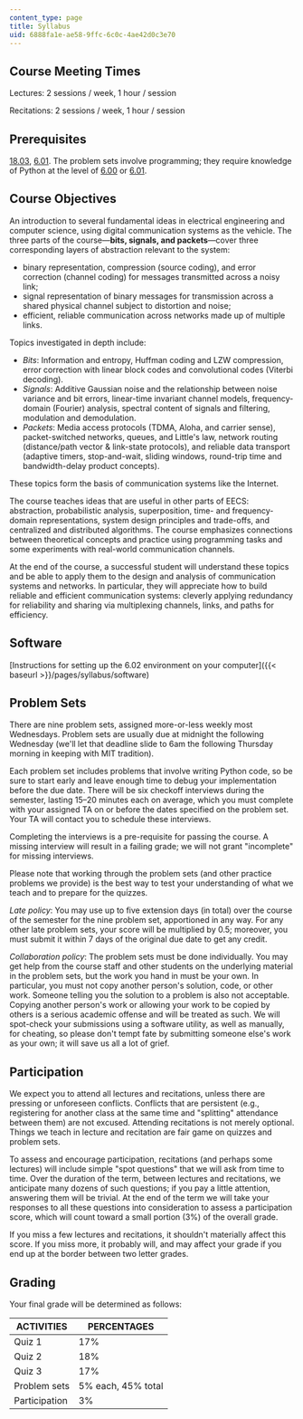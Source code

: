 ```yaml
---
content_type: page
title: Syllabus
uid: 6888fa1e-ae58-9ffc-6c0c-4ae42d0c3e70
---
```


Course Meeting Times
--------------------

Lectures: 2 sessions / week, 1 hour / session

Recitations: 2 sessions / week, 1 hour / session

Prerequisites
-------------

[18.03](/courses/18-03sc-differential-equations-fall-2011/), [6.01](/courses/6-01sc-introduction-to-electrical-engineering-and-computer-science-i-spring-2011/). The problem sets involve programming; they require knowledge of Python at the level of [6.00](/courses/6-00sc-introduction-to-computer-science-and-programming-spring-2011/) or [6.01](/courses/6-01sc-introduction-to-electrical-engineering-and-computer-science-i-spring-2011/).

Course Objectives
-----------------

An introduction to several fundamental ideas in electrical engineering and computer science, using digital communication systems as the vehicle. The three parts of the course—**bits, signals, and packets**—cover three corresponding layers of abstraction relevant to the system:

*   binary representation, compression (source coding), and error correction (channel coding) for messages transmitted across a noisy link;
*   signal representation of binary messages for transmission across a shared physical channel subject to distortion and noise;
*   efficient, reliable communication across networks made up of multiple links.

Topics investigated in depth include:

*   _Bits_: Information and entropy, Huffman coding and LZW compression, error correction with linear block codes and convolutional codes (Viterbi decoding).
*   _Signals_: Additive Gaussian noise and the relationship between noise variance and bit errors, linear-time invariant channel models, frequency-domain (Fourier) analysis, spectral content of signals and filtering, modulation and demodulation.
*   _Packets_: Media access protocols (TDMA, Aloha, and carrier sense), packet-switched networks, queues, and Little's law, network routing (distance/path vector & link-state protocols), and reliable data transport (adaptive timers, stop-and-wait, sliding windows, round-trip time and bandwidth-delay product concepts).

These topics form the basis of communication systems like the Internet.

The course teaches ideas that are useful in other parts of EECS: abstraction, probabilistic analysis, superposition, time- and frequency-domain representations, system design principles and trade-offs, and centralized and distributed algorithms. The course emphasizes connections between theoretical concepts and practice using programming tasks and some experiments with real-world communication channels.

At the end of the course, a successful student will understand these topics and be able to apply them to the design and analysis of communication systems and networks. In particular, they will appreciate how to build reliable and efficient communication systems: cleverly applying redundancy for reliability and sharing via multiplexing channels, links, and paths for efficiency.

Software
--------

[Instructions for setting up the 6.02 environment on your computer]({{< baseurl >}}/pages/syllabus/software)

Problem Sets
------------

There are nine problem sets, assigned more-or-less weekly most Wednesdays. Problem sets are usually due at midnight the following Wednesday (we'll let that deadline slide to 6am the following Thursday morning in keeping with MIT tradition).

Each problem set includes problems that involve writing Python code, so be sure to start early and leave enough time to debug your implementation before the due date. There will be six checkoff interviews during the semester, lasting 15–20 minutes each on average, which you must complete with your assigned TA on or before the dates specified on the problem set. Your TA will contact you to schedule these interviews.

Completing the interviews is a pre-requisite for passing the course. A missing interview will result in a failing grade; we will not grant "incomplete" for missing interviews.

Please note that working through the problem sets (and other practice problems we provide) is the best way to test your understanding of what we teach and to prepare for the quizzes.

_Late policy_: You may use up to five extension days (in total) over the course of the semester for the nine problem set, apportioned in any way. For any other late problem sets, your score will be multiplied by 0.5; moreover, you must submit it within 7 days of the original due date to get any credit.

_Collaboration policy_: The problem sets must be done individually. You may get help from the course staff and other students on the underlying material in the problem sets, but the work you hand in must be your own. In particular, you must not copy another person's solution, code, or other work. Someone telling you the solution to a problem is also not acceptable. Copying another person's work or allowing your work to be copied by others is a serious academic offense and will be treated as such. We will spot-check your submissions using a software utility, as well as manually, for cheating, so please don't tempt fate by submitting someone else's work as your own; it will save us all a lot of grief.

Participation
-------------

We expect you to attend all lectures and recitations, unless there are pressing or unforeseen conflicts. Conflicts that are persistent (e.g., registering for another class at the same time and "splitting" attendance between them) are not excused. Attending recitations is not merely optional. Things we teach in lecture and recitation are fair game on quizzes and problem sets.

To assess and encourage participation, recitations (and perhaps some lectures) will include simple "spot questions" that we will ask from time to time. Over the duration of the term, between lectures and recitations, we anticipate many dozens of such questions; if you pay a little attention, answering them will be trivial. At the end of the term we will take your responses to all these questions into consideration to assess a participation score, which will count toward a small portion (3%) of the overall grade.

If you miss a few lectures and recitations, it shouldn't materially affect this score. If you miss more, it probably will, and may affect your grade if you end up at the border between two letter grades.

Grading
-------

Your final grade will be determined as follows:

| ACTIVITIES | PERCENTAGES |
| --- | --- |
| Quiz 1 | 17% |
| Quiz 2 | 18% |
| Quiz 3 | 17% |
| Problem sets | 5% each, 45% total |
| Participation | 3%